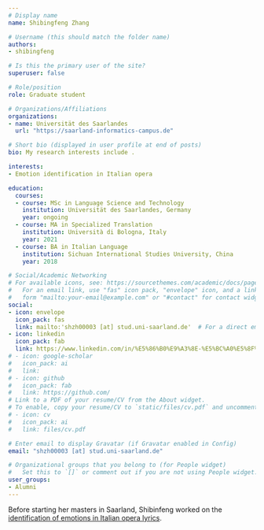 ```yaml
---
# Display name
name: Shibingfeng Zhang

# Username (this should match the folder name)
authors:
- shibingfeng

# Is this the primary user of the site?
superuser: false

# Role/position
role: Graduate student

# Organizations/Affiliations
organizations:
- name: Universität des Saarlandes
  url: "https://saarland-informatics-campus.de"

# Short bio (displayed in user profile at end of posts)
bio: My research interests include .

interests:
- Emotion identification in Italian opera

education:
  courses:
  - course: MSc in Language Science and Technology
    institution: Universität des Saarlandes, Germany
    year: ongoing
  - course: MA in Specialized Translation
    institution: Università di Bologna, Italy
    year: 2021
  - course: BA in Italian Language
    institution: Sichuan International Studies University, China
    year: 2018

# Social/Academic Networking
# For available icons, see: https://sourcethemes.com/academic/docs/page-builder/#icons
#   For an email link, use "fas" icon pack, "envelope" icon, and a link in the
#   form "mailto:your-email@example.com" or "#contact" for contact widget.
social:
- icon: envelope
  icon_pack: fas
  link: mailto:'shzh00003 [at] stud.uni-saarland.de'  # For a direct email link, use "mailto:test@example.org".
- icon: linkedin
  icon_pack: fab
  link: https://www.linkedin.com/in/%E5%86%B0%E9%A3%8E-%E5%BC%A0%E5%8F%B2-892992204/
# - icon: google-scholar
#   icon_pack: ai
#   link: 
# - icon: github
#   icon_pack: fab
#   link: https://github.com/
# Link to a PDF of your resume/CV from the About widget.
# To enable, copy your resume/CV to `static/files/cv.pdf` and uncomment the lines below.
# - icon: cv
#   icon_pack: ai
#   link: files/cv.pdf

# Enter email to display Gravatar (if Gravatar enabled in Config)
email: "shzh00003 [at] stud.uni-saarland.de"

# Organizational groups that you belong to (for People widget)
#   Set this to `[]` or comment out if you are not using People widget.
user_groups:
- Alumni
---
```


Before starting her masters in Saarland, Shibinfeng worked on the [identification of emotions in Italian opera lyrics](http://ceur-ws.org/Vol-2769/paper_58.pdf). 

